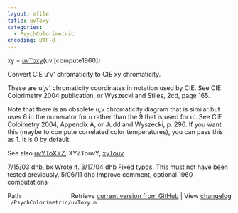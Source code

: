 ```yaml
---
layout: mfile
title: uvToxy
categories:
  - PsychColorimetric
encoding: UTF-8
---
```


xy = [uvToxy](/docs/uvToxy)(uv,[compute1960])

Convert CIE u'v' chromaticity to CIE xy chromaticity.

These are u',v' chromaticity coordinates in notation
used by CIE.  See CIE Colorimetry 2004 publication, or Wyszecki
and Stiles, 2cd, page 165.

Note that there is an obsolete u,v chromaticity diagram that is similar
but uses 6 in the numerator for u rather than the 9 that is used for u'.
See CIE Coloimetry 2004, Appendix A, or Judd and Wyszecki, p. 296. If
you want this (maybe to compute correlated color temperatures), you can
pass this as 1.  It is 0 by default.

See also [uvYToXYZ](/docs/uvYToXYZ), XYZTouvY, [xyTouv](/docs/xyTouv)

7/15/03  dhb, bx  Wrote it.
3/17/04  dhb      Fixed typos.  This must not have been tested previously.
5/06/11  dhb      Improve comment, optional 1960 computations


<div class="code_header" style="text-align:right;">
  <span style="float:left;">Path&nbsp;&nbsp;</span> <span class="counter">Retrieve <a href=
  "https://raw.github.com/Psychtoolbox-3/Psychtoolbox-3/beta/./PsychColorimetric/uvToxy.m">current version from GitHub</a> | View <a href=
  "https://github.com/Psychtoolbox-3/Psychtoolbox-3/commits/beta/./PsychColorimetric/uvToxy.m">changelog</a></span>
</div>
<div class="code">
  <code>./PsychColorimetric/uvToxy.m</code>
</div>
